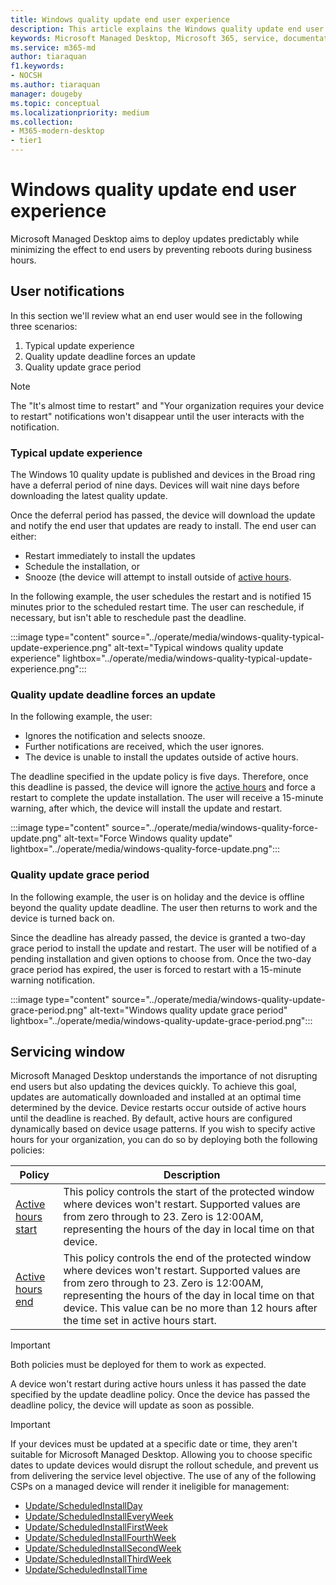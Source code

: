 ```yaml
---
title: Windows quality update end user experience
description: This article explains the Windows quality update end user experience
keywords: Microsoft Managed Desktop, Microsoft 365, service, documentation
ms.service: m365-md
author: tiaraquan
f1.keywords:
- NOCSH
ms.author: tiaraquan
manager: dougeby
ms.topic: conceptual
ms.localizationpriority: medium
ms.collection: 
- M365-modern-desktop
- tier1
---
```


# Windows quality update end user experience

Microsoft Managed Desktop aims to deploy updates predictably while minimizing the effect to end users by preventing reboots during business hours.

## User notifications  

In this section we'll review what an end user would see in the following three scenarios:

1. Typical update experience
2. Quality update deadline forces an update
3. Quality update grace period

> [!NOTE]
> The "It's almost time to restart" and "Your organization requires your device to restart" notifications won't disappear until the user interacts with the notification.

### Typical update experience

The Windows 10 quality update is published and devices in the Broad ring have a deferral period of nine days. Devices will wait nine days before downloading the latest quality update.

Once the deferral period has passed, the device will download the update and notify the end user that updates are ready to install. The end user can either:

- Restart immediately to install the updates
- Schedule the installation, or
- Snooze (the device will attempt to install outside of [active hours](#servicing-window).

In the following example, the user schedules the restart and is notified 15 minutes prior to the scheduled restart time. The user can reschedule, if necessary, but isn't able to reschedule past the deadline.

:::image type="content" source="../operate/media/windows-quality-typical-update-experience.png" alt-text="Typical windows quality update experience" lightbox="../operate/media/windows-quality-typical-update-experience.png":::

### Quality update deadline forces an update

In the following example, the user:

- Ignores the notification and selects snooze.
- Further notifications are received, which the user ignores.
- The device is unable to install the updates outside of active hours.

The deadline specified in the update policy is five days. Therefore, once this deadline is passed, the device will ignore the [active hours](#servicing-window) and force a restart to complete the update installation. The user will receive a 15-minute warning, after which, the device will install the update and restart.

:::image type="content" source="../operate/media/windows-quality-force-update.png" alt-text="Force Windows quality update" lightbox="../operate/media/windows-quality-force-update.png":::

### Quality update grace period

In the following example, the user is on holiday and the device is offline beyond the quality update deadline. The user then returns to work and the device is turned back on.

Since the deadline has already passed, the device is granted a two-day grace period to install the update and restart. The user will be notified of a pending installation and given options to choose from. Once the two-day grace period has expired, the user is forced to restart with a 15-minute warning notification.  

:::image type="content" source="../operate/media/windows-quality-update-grace-period.png" alt-text="Windows quality update grace period" lightbox="../operate/media/windows-quality-update-grace-period.png":::

## Servicing window

Microsoft Managed Desktop understands the importance of not disrupting end users but also updating the devices quickly. To achieve this goal, updates are automatically downloaded and installed at an optimal time determined by the device. Device restarts occur outside of active hours until the deadline is reached. By default, active hours are configured dynamically based on device usage patterns. If you wish to specify active hours for your organization, you can do so by deploying both the following policies:

| Policy | Description |
| ----- | ----- |
| [Active hours start](/windows/client-management/mdm/policy-csp-update#update-activehoursstart) | This policy controls the start of the protected window where devices won't restart. Supported values are from zero through to 23. Zero is 12∶00AM, representing the hours of the day in local time on that device. |
| [Active hours end](/windows/client-management/mdm/policy-csp-update#update-activehoursend) | This policy controls the end of the protected window where devices won't restart. Supported values are from zero through to 23. Zero is 12∶00AM, representing the hours of the day in local time on that device. This value can be no more than 12 hours after the time set in active hours start. |

> [!IMPORTANT]
> Both policies must be deployed for them to work as expected.

A device won't restart during active hours unless it has passed the date specified by the update deadline policy. Once the device has passed the deadline policy, the device will update as soon as possible.

> [!IMPORTANT]
> If your devices must be updated at a specific date or time, they aren't suitable for Microsoft Managed Desktop. Allowing you to choose specific dates to update devices would disrupt the rollout schedule, and prevent us from delivering the service level objective. The use of any of the following CSPs on a managed device will render it ineligible for management:<ul><li>[Update/ScheduledInstallDay](/windows/client-management/mdm/policy-csp-update#update-scheduledinstallday)</li><li>[Update/ScheduledInstallEveryWeek](/windows/client-management/mdm/policy-csp-update#update-scheduledinstalleveryweek)</li><li>[Update/ScheduledInstallFirstWeek](/windows/client-management/mdm/policy-csp-update#update-scheduledinstallfirstweek)</li><li>[Update/ScheduledInstallFourthWeek](/windows/client-management/mdm/policy-csp-update#update-scheduledinstallfourthweek)</li><li>[Update/ScheduledInstallSecondWeek](/windows/client-management/mdm/policy-csp-update#update-scheduledinstallsecondweek)</li><li>[Update/ScheduledInstallThirdWeek](/windows/client-management/mdm/policy-csp-update#update-scheduledinstallthirdweek)</li><li>[Update/ScheduledInstallTime](/windows/client-management/mdm/policy-csp-update#update-scheduledinstalltime)</li></ul>
